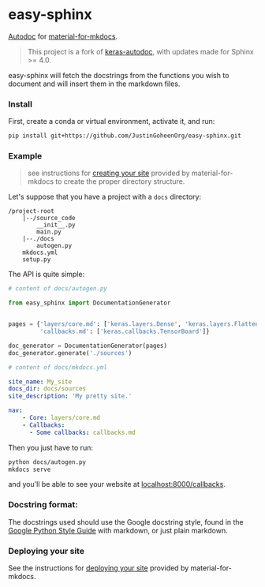 # easy-sphinx

[Autodoc](http://www.sphinx-doc.org/en/master/usage/extensions/autodoc.html) for [material-for-mkdocs](https://squidfunk.github.io/mkdocs-material/).

> This project is a fork of [keras-autodoc](https://github.com/keras-team/keras-autodoc), with updates made for Sphinx >= 4.0.

easy-sphinx will fetch the docstrings from the functions you wish to document and will insert them in the markdown files.

### Install

First, create a conda or virtual environment, activate it, and run:

```bash
pip install git+https://github.com/JustinGoheenOrg/easy-sphinx.git
```

### Example

> see instructions for [creating your site](https://squidfunk.github.io/mkdocs-material/creating-your-site/) provided by material-for-mkdocs to create the proper directory structure.

Let's suppose that you have a project with a `docs` directory:

```
/project-root
    |--/source_code
        __init__.py
        main.py
    |--./docs
        autogen.py
    mkdocs.yml
    setup.py
```

The API is quite simple:

```python
# content of docs/autogen.py

from easy_sphinx import DocumentationGenerator


pages = {'layers/core.md': ['keras.layers.Dense', 'keras.layers.Flatten'],
         'callbacks.md': ['keras.callbacks.TensorBoard']}

doc_generator = DocumentationGenerator(pages)
doc_generator.generate('./sources')
```

```yaml
# content of docs/mkdocs.yml

site_name: My_site
docs_dir: docs/sources
site_description: 'My pretty site.'

nav:
    - Core: layers/core.md
    - Callbacks:
      - Some callbacks: callbacks.md
```

Then you just have to run:

```bash
python docs/autogen.py
mkdocs serve
```

and you'll be able to see your website at [localhost:8000/callbacks](http://localhost:8000/callbacks/).

### Docstring format:

The docstrings used should use the Google docstring style, found in the [Google Python Style Guide](https://google.github.io/styleguide/pyguide.html#38-comments-and-docstrings) with markdown, or just plain markdown.


### Deploying your site

See the instructions for [deploying your site](https://squidfunk.github.io/mkdocs-material/publishing-your-site/) provided by material-for-mkdocs.
